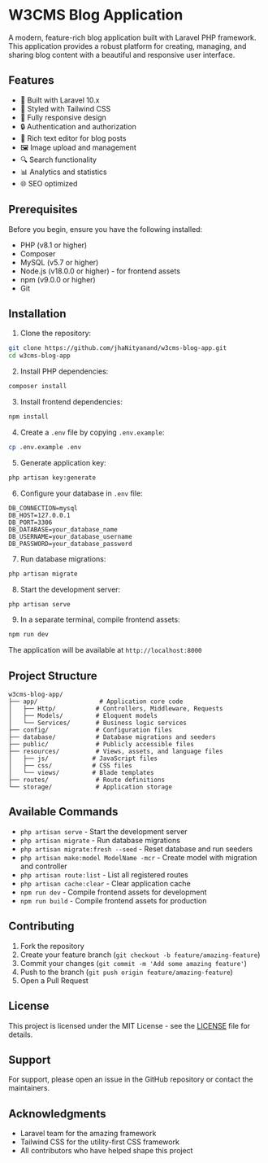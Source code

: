# W3CMS Blog Application

A modern, feature-rich blog application built with Laravel PHP framework. This application provides a robust platform for creating, managing, and sharing blog content with a beautiful and responsive user interface.

## Features

- 🚀 Built with Laravel 10.x
- 💅 Styled with Tailwind CSS
- 📱 Fully responsive design
- 🔒 Authentication and authorization
- 📝 Rich text editor for blog posts
- 🖼️ Image upload and management
- 🔍 Search functionality
- 📊 Analytics and statistics
- 🌐 SEO optimized

## Prerequisites

Before you begin, ensure you have the following installed:
- PHP (v8.1 or higher)
- Composer
- MySQL (v5.7 or higher)
- Node.js (v18.0.0 or higher) - for frontend assets
- npm (v9.0.0 or higher)
- Git

## Installation

1. Clone the repository:
```bash
git clone https://github.com/jhaNityanand/w3cms-blog-app.git
cd w3cms-blog-app
```

2. Install PHP dependencies:
```bash
composer install
```

3. Install frontend dependencies:
```bash
npm install
```

4. Create a `.env` file by copying `.env.example`:
```bash
cp .env.example .env
```

5. Generate application key:
```bash
php artisan key:generate
```

6. Configure your database in `.env` file:
```env
DB_CONNECTION=mysql
DB_HOST=127.0.0.1
DB_PORT=3306
DB_DATABASE=your_database_name
DB_USERNAME=your_database_username
DB_PASSWORD=your_database_password
```

7. Run database migrations:
```bash
php artisan migrate
```

8. Start the development server:
```bash
php artisan serve
```

9. In a separate terminal, compile frontend assets:
```bash
npm run dev
```

The application will be available at `http://localhost:8000`

## Project Structure

```
w3cms-blog-app/
├── app/                 # Application core code
│   ├── Http/           # Controllers, Middleware, Requests
│   ├── Models/         # Eloquent models
│   └── Services/       # Business logic services
├── config/             # Configuration files
├── database/           # Database migrations and seeders
├── public/             # Publicly accessible files
├── resources/          # Views, assets, and language files
│   ├── js/            # JavaScript files
│   ├── css/           # CSS files
│   └── views/         # Blade templates
├── routes/             # Route definitions
└── storage/            # Application storage
```

## Available Commands

- `php artisan serve` - Start the development server
- `php artisan migrate` - Run database migrations
- `php artisan migrate:fresh --seed` - Reset database and run seeders
- `php artisan make:model ModelName -mcr` - Create model with migration and controller
- `php artisan route:list` - List all registered routes
- `php artisan cache:clear` - Clear application cache
- `npm run dev` - Compile frontend assets for development
- `npm run build` - Compile frontend assets for production

## Contributing

1. Fork the repository
2. Create your feature branch (`git checkout -b feature/amazing-feature`)
3. Commit your changes (`git commit -m 'Add some amazing feature'`)
4. Push to the branch (`git push origin feature/amazing-feature`)
5. Open a Pull Request

## License

This project is licensed under the MIT License - see the [LICENSE](LICENSE) file for details.

## Support

For support, please open an issue in the GitHub repository or contact the maintainers.

## Acknowledgments

- Laravel team for the amazing framework
- Tailwind CSS for the utility-first CSS framework
- All contributors who have helped shape this project
